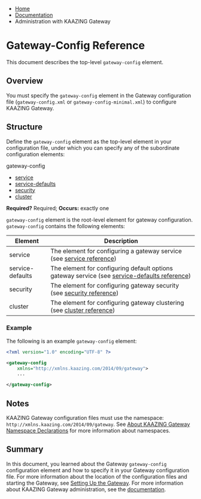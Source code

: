 -   [Home](../../index.md)
-   [Documentation](../index.md)
-   Administration with KAAZING Gateway

Gateway-Config Reference 
===============================================

This document describes the top-level `gateway-config` element.

Overview
----------------------------------

You must specify the `gateway-config` element in the Gateway configuration file (`gateway-config.xml` or `gateway-config-minimal.xml`) to configure KAAZING Gateway.

Structure
-----------------------------------------

Define the `gateway-config` element as the top-level element in your configuration file, under which you can specify any of the subordinate configuration elements:

gateway-config
-   [service](r_conf_service.md)
-   [service-defaults](r_conf_serv_defs.md)
-   [security](r_conf_security.md)
-   [cluster](r_conf_cluster.md)

**Required?** Required; **Occurs:** exactly one

`gateway-config` element is the root-level element for gateway configuration. `gateway-config` contains the following elements:

| Element          | Description                                                                                                           |
|------------------|-----------------------------------------------------------------------------------------------------------------------|
| service          | The element for configuring a gateway service (see [service reference](r_conf_service.md))                          |
| service-defaults | The element for configuring default options gateway service (see [service-defaults reference](r_conf_serv_defs.md)) |
| security         | The element for configuring gateway security (see [security reference](r_conf_security.md))                         |
| cluster          | The element for configuring gateway clustering (see [cluster reference](r_conf_cluster.md))                         |

### Example

The following is an example `gateway-config` element:

``` xml
<?xml version="1.0" encoding="UTF-8" ?>

<gateway-config
    xmlns="http://xmlns.kaazing.com/2014/09/gateway">
    ...

</gateway-config>
```

Notes
-----

KAAZING Gateway configuration files must use the namespace: ` http://xmlns.kaazing.com/2014/09/gateway`. See [About KAAZING Gateway Namespace Declarations](c_conf_concepts.md#about-kaazing-gateway-namespace-declarations) for more information about namespaces.

Summary
-------

In this document, you learned about the Gateway `gateway-config` configuration element and how to specify it in your Gateway configuration file. For more information about the location of the configuration files and starting the Gateway, see [Setting Up the Gateway](../about/setup-guide.md). For more information about KAAZING Gateway administration, see the [documentation](../index.md).
